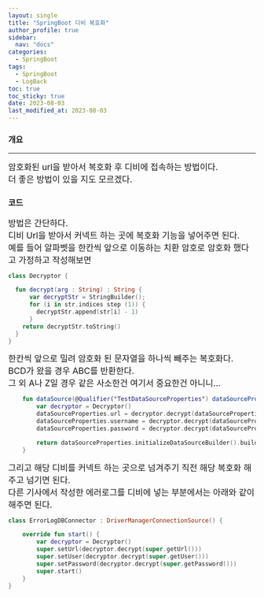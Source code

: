 ```yaml
---
layout: single
title: "SpringBoot 디비 복호화"
author_profile: true
sidebar:
  nav: "docs"
categories:
  - SpringBoot
tags:
  - SpringBoot
  - LogBack
toc: true
toc_sticky: true
date: 2023-08-03
last_modified_at: 2023-08-03
---
```


### 개요

---

<span style="font-size:13pt">
암호화된 url을 받아서 복호화 후 디비에 접속하는 방법이다.<br>
더 좋은 방법이 있을 지도 모르겠다.<br>
</span>

### 코드

<span style="font-size:13pt">
방법은 간단하다.<br>
디비 Url을 받아서 커넥트 하는 곳에 복호화 기능을 넣어주면 된다.<br> 
예를 들어 알파벳을 한칸씩 앞으로 이동하는 치환 암호로 암호화 했다고 가정하고 작성해보면
</span>

```kotlin
class Decryptor {

  fun decrypt(arg : String) : String {
      var decryptStr = StringBuilder();
      for (i in str.indices step (1)) {
        decryptStr.append(str[i] - 1)
      }
    return decryptStr.toString()
  }
}
```

<span style="font-size:13pt">
한칸씩 앞으로 밀려 암호화 된 문자열을 하나씩 빼주는 복호화다.<br>
BCD가 왔을 경우 ABC를 반환한다.<br>
그 외 A나 Z일 경우 같은 사소한건 여기서 중요한건 아니니...
</span>

```kotlin
    fun dataSource(@Qualifier("TestDataSourceProperties") dataSourceProperties: DataSourceProperties): DataSource {
        var decryptor = Decryptor()
        dataSourceProperties.url = decryptor.decrypt(dataSourceProperties.url)
        dataSourceProperties.username = decryptor.decrypt(dataSourceProperties.username)
        dataSourceProperties.password = decryptor.decrypt(dataSourceProperties.password)

        return dataSourceProperties.initializeDataSourceBuilder().build()
    }
```

<span style="font-size:13pt">
그리고 해당 디비를 커넥트 하는 곳으로 넘겨주기 직전 해당 복호화 해주고 넘기면 된다.<br>
다른 기사에서 작성한 에러로그를 디비에 넣는 부분에서는 아래와 같이 해주면 된다.<br>
</span>

```kotlin
class ErrorLogDBConnector : DriverManagerConnectionSource() {

    override fun start() {
        var decryptor = Decryptor()
        super.setUrl(decryptor.decrypt(super.getUrl()))
        super.setUser(decryptor.decrypt(super.getUser()))
        super.setPassword(decryptor.decrypt(super.getPassword()))
        super.start()
    }
}
```
